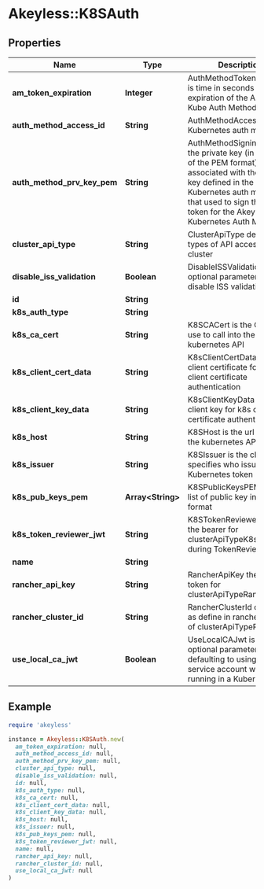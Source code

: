 # Akeyless::K8SAuth

## Properties

| Name | Type | Description | Notes |
| ---- | ---- | ----------- | ----- |
| **am_token_expiration** | **Integer** | AuthMethodTokenExpiration is time in seconds of expiration of the Akeyless Kube Auth Method token | [optional] |
| **auth_method_access_id** | **String** | AuthMethodAccessId of the Kubernetes auth method | [optional] |
| **auth_method_prv_key_pem** | **String** | AuthMethodSigningKey is the private key (in base64 of the PEM format) associated with the public key defined in the Kubernetes auth method, that used to sign the internal token for the Akeyless Kubernetes Auth Method | [optional] |
| **cluster_api_type** | **String** | ClusterApiType defines types of API access to cluster | [optional] |
| **disable_iss_validation** | **Boolean** | DisableISSValidation is optional parameter to disable ISS validation | [optional] |
| **id** | **String** |  | [optional] |
| **k8s_auth_type** | **String** |  | [optional] |
| **k8s_ca_cert** | **String** | K8SCACert is the CA Cert to use to call into the kubernetes API | [optional] |
| **k8s_client_cert_data** | **String** | K8sClientCertData is the client certificate for k8s client certificate authentication | [optional] |
| **k8s_client_key_data** | **String** | K8sClientKeyData is the client key for k8s client certificate authentication | [optional] |
| **k8s_host** | **String** | K8SHost is the url string for the kubernetes API | [optional] |
| **k8s_issuer** | **String** | K8SIssuer is the claim that specifies who issued the Kubernetes token | [optional] |
| **k8s_pub_keys_pem** | **Array&lt;String&gt;** | K8SPublicKeysPEM is the list of public key in PEM format | [optional] |
| **k8s_token_reviewer_jwt** | **String** | K8STokenReviewerJWT is the bearer for clusterApiTypeK8s, used during TokenReview API call | [optional] |
| **name** | **String** |  | [optional] |
| **rancher_api_key** | **String** | RancherApiKey the bear token for clusterApiTypeRancher | [optional] |
| **rancher_cluster_id** | **String** | RancherClusterId cluster id as define in rancher (in case of clusterApiTypeRancher) | [optional] |
| **use_local_ca_jwt** | **Boolean** | UseLocalCAJwt is an optional parameter to set defaulting to using the local service account when running in a Kubernetes pod | [optional] |

## Example

```ruby
require 'akeyless'

instance = Akeyless::K8SAuth.new(
  am_token_expiration: null,
  auth_method_access_id: null,
  auth_method_prv_key_pem: null,
  cluster_api_type: null,
  disable_iss_validation: null,
  id: null,
  k8s_auth_type: null,
  k8s_ca_cert: null,
  k8s_client_cert_data: null,
  k8s_client_key_data: null,
  k8s_host: null,
  k8s_issuer: null,
  k8s_pub_keys_pem: null,
  k8s_token_reviewer_jwt: null,
  name: null,
  rancher_api_key: null,
  rancher_cluster_id: null,
  use_local_ca_jwt: null
)
```

